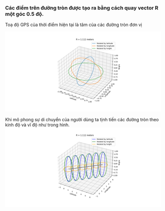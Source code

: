 ### Các điểm trên đường tròn được tạo ra bằng cách quay vector R một góc 0.5 độ.

Toạ độ GPS của thời điểm hiện tại là tâm của các đường tròn đơn vị

![Toạ độ GPS của thời điểm hiện tại là tâm của các đường tròn đơn vị](Figure_1.png)

Khi mô phong sự di chuyển của người dùng ta tịnh tiến các đường tròn theo kinh độ và vĩ độ như trong hình.
![Khi mô phong sự di chuyển của người dùng ta tịnh tiến các đường tròn theo kinh độ và vĩ độ như trong hình.](Figure_2.png)


